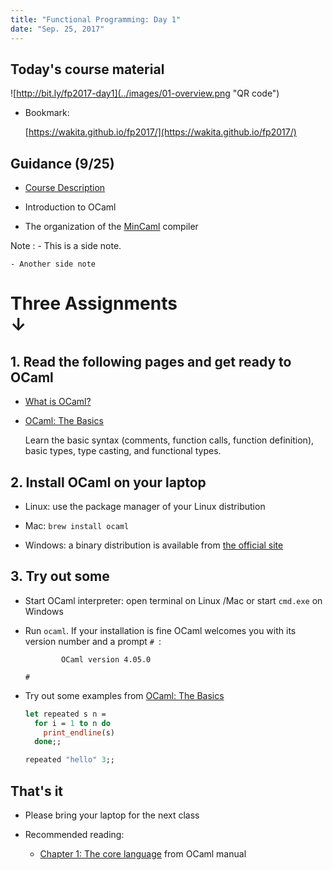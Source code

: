 ```yaml
---
title: "Functional Programming: Day 1"
date: "Sep. 25, 2017"
---
```


## Today's course material

![http://bit.ly/fp2017-day1](../images/01-overview.png "QR code")

- Bookmark:

    [https://wakita.github.io/fp2017/](https://wakita.github.io/fp2017/)

## Guidance (9/25)

- [Course Description](http://www.ocw.titech.ac.jp/index.php?module=General&action=T0300&GakubuCD=4&GakkaCD=342323&KeiCD=23&course=23&KougiCD=201704054&Nendo=2017&lang=EN&vid=03)

- Introduction to OCaml

- The organization of the [MinCaml](http://esumii.github.io/min-caml/index-e.html) compiler

Note
: - This is a side note.

    - Another side note

# Three Assignments<br/>↓

## 1. Read the following pages and get ready to OCaml

- [What is OCaml?](http://ocaml.org/learn/description.html)

- [OCaml: The Basics](http://ocaml.org/learn/tutorials/basics.html)

    Learn the basic syntax (comments, function calls, function definition), basic types, type casting, and functional types.

## 2. Install OCaml on your laptop

- Linux: use the package manager of your Linux distribution

- Mac: `brew install ocaml`

- Windows: a binary distribution is available from [the official site](http://protz.github.io/ocaml-installer/)

## 3. Try out some

- Start OCaml interpreter: open terminal on Linux /Mac or start `cmd.exe` on Windows

- Run `ocaml`.  If your installation is fine OCaml welcomes you with its version number and a prompt `# `:

    ```
            OCaml version 4.05.0

    # 
    ```

- Try out some examples from [OCaml: The Basics](http://ocaml.org/learn/tutorials/basics.html)

    ```ocaml
    let repeated s n =
      for i = 1 to n do
        print_endline(s)
      done;;

    repeated "hello" 3;;
    ```

## That's it

- Please bring your laptop for the next class

- Recommended reading:

    - [Chapter 1: The core language](https://caml.inria.fr/pub/docs/manual-ocaml/coreexamples.html) from OCaml manual
